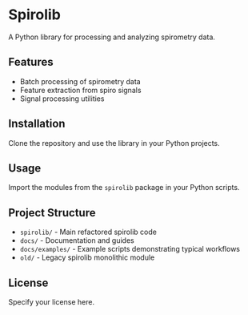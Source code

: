 # Spirolib

A Python library for processing and analyzing spirometry data.

## Features
- Batch processing of spirometry data
- Feature extraction from spiro signals
- Signal processing utilities

## Installation
Clone the repository and use the library in your Python projects.

## Usage
Import the modules from the `spirolib` package in your Python scripts.

## Project Structure
- `spirolib/` - Main refactored spirolib code
- `docs/` - Documentation and guides
- `docs/examples/` - Example scripts demonstrating typical workflows
- `old/` - Legacy spirolib monolithic module

## License
Specify your license here.

